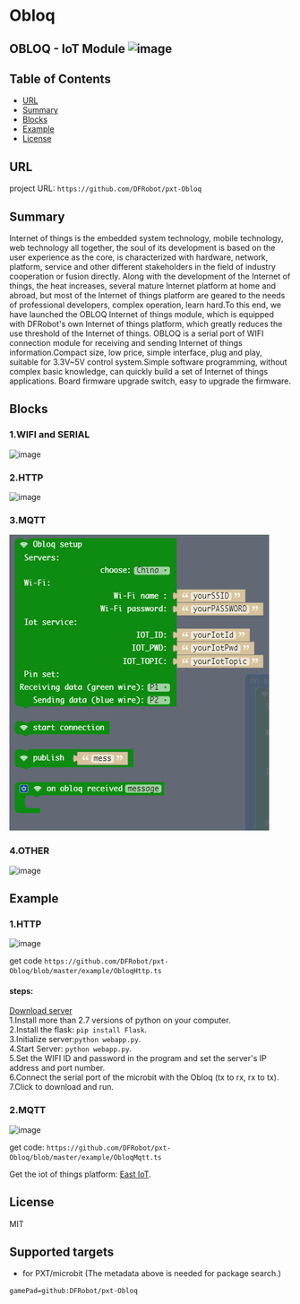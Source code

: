 # Obloq

OBLOQ - IoT Module
![image](http://wiki.dfrobot.com.cn/images/7/71/OBLOQ%E5%BC%95%E8%84%9A%E8%AF%B4%E6%98%8E%E5%9B%BE.jpg)
---------------------------------------------------------

## Table of Contents

* [URL](#url)
* [Summary](#summary)
* [Blocks](#blocks)
* [Example](#example)
* [License](#license)

## URL
project URL: ```https://github.com/DFRobot/pxt-Obloq```

## Summary
Internet of things is the embedded system technology, mobile technology, web technology all together, the soul of its development is based on the user experience as the core, is characterized with hardware, network, platform, service and other different stakeholders in the field of industry cooperation or fusion directly.
Along with the development of the Internet of things, the heat increases, several mature Internet platform at home and abroad, but most of the Internet of things platform are geared to the needs of professional developers, complex operation, learn hard.To this end, we have launched the OBLOQ Internet of things module, which is equipped with DFRobot's own Internet of things platform, which greatly reduces the use threshold of the Internet of things.
OBLOQ is a serial port of WIFI connection module for receiving and sending Internet of things information.Compact size, low price, simple interface, plug and play, suitable for 3.3V~5V control system.Simple software programming, without complex basic knowledge, can quickly build a set of Internet of things applications.
Board firmware upgrade switch, easy to upgrade the firmware.

## Blocks
### 1.WIFI and SERIAL
![image](https://github.com/DFRobot/pxt-Obloq/blob/master/image/WIFI&SERIAL.png)
### 2.HTTP
![image](https://github.com/DFRobot/pxt-Obloq/blob/master/image/HTTP.png)
### 3.MQTT
![image](https://github.com/DFRobot/pxt-Obloq/blob/master/image/MQTT.png)
### 4.OTHER
![image](https://github.com/DFRobot/pxt-Obloq/blob/master/image/OTHER.png)

## Example
### 1.HTTP
![image](https://github.com/DFRobot/pxt-Obloq/blob/master/image/demoHTTP.png)

get code ```https://github.com/DFRobot/pxt-Obloq/blob/master/example/ObloqHttp.ts```

#### steps:
[Download server](http://docs.dfrobot.com.cn/Myweather1.3.1.rar)<br>
1.Install more than 2.7 versions of python on your computer.<br>
2.Install the flask: `pip install Flask`.<br>
3.Initialize server:`python webapp.py`.<br>
4.Start Server: `python webapp.py`.<br>
5.Set the WIFI ID and password in the program and set the server's IP address and port number.<br>
6.Connect the serial port of the microbit with the Obloq (tx to rx, rx to tx).<br>
7.Click to download and run.

### 2.MQTT
![image](https://github.com/DFRobot/pxt-Obloq/blob/master/image/demoMQTT.png)

get code: ```https://github.com/DFRobot/pxt-Obloq/blob/master/example/ObloqMqtt.ts```

Get the iot of things platform: [East IoT](http://iot.dfrobot.com.cn/).

## License

MIT

## Supported targets

* for PXT/microbit
(The metadata above is needed for package search.)
```package
gamePad=github:DFRobot/pxt-Obloq
```
